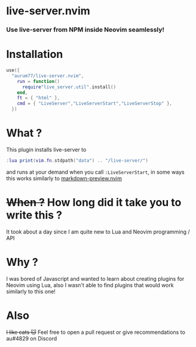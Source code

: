 # live-server.nvim
### Use live-server from NPM inside Neovim seamlessly!

# Installation

```lua
use({
  "aurum77/live-server.nvim",
    run = function()
      require"live_server.util".install()
    end,
    ft = { "html" },
    cmd = { "LiveServer","LiveServerStart","LiveServerStop" },
  })
```
# What ?
This plugin installs live-server to
```lua
:lua print(vim.fn.stdpath("data") .. "/live-server/")
``` 
and runs at your demand when you call `:LiveServerStart`, in some ways this works similarly to [markdown-preview.nvim](https://github.com/iamcco/markdown-preview.nvim)

# ~~When ?~~ How long did it take you to write this ?
It took about a day since I am quite new to Lua and Neovim programming / API

# Why ?
I was bored of Javascript and wanted to learn about creating plugins for Neovim using Lua, also I wasn't able to find plugins that would work similarly to this one!

# Also
~~I like cats :cat:~~ Feel free to open a pull request or give recommendations to au#4829 on Discord

